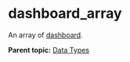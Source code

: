 # dashboard\_array

An array of [dashboard](r_dashboard.md#).

**Parent topic:** [Data Types](../data_types/c_datatypes.md)

